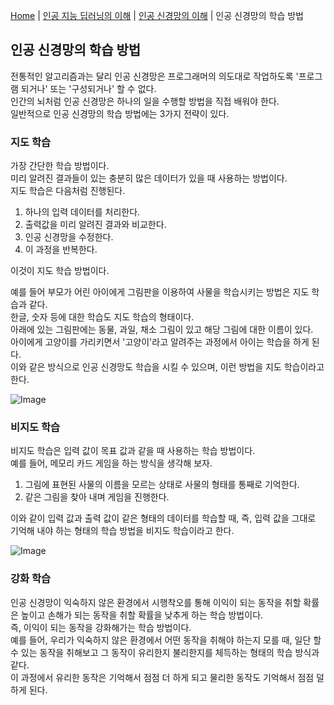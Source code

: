 [Home](./../../../README.md) | [인공 지능 딥러닝의 이해](./../../README.md) | [인공 신경망의 이해](./../README.md) | 인공 신경망의 학습 방법

## 인공 신경망의 학습 방법
전통적인 알고리즘과는 달리 인공 신경망은 프로그래머의 의도대로 작업하도록 '프로그램 되거나' 또는 '구성되거나' 할 수 없다.<br>
인간의 뇌처럼 인공 신경망은 하나의 일을 수행할 방법을 직접 배워야 한다.<br>
일반적으로 인공 신경망의 학습 방법에는 3가지 전략이 있다.

### 지도 학습
가장 간단한 학습 방법이다.<br>
미리 알려진 결과들이 있는 충분히 많은 데이터가 있을 때 사용하는 방법이다.<br>
지도 학습은 다음처럼 진행된다.

1. 하나의 입력 데이터를 처리한다.
2. 출력값을 미리 알려진 결과와 비교한다.
3. 인공 신경망을 수정한다.
4. 이 과정을 반복한다.

이것이 지도 학습 방법이다.

예를 들어 부모가 어린 아이에게 그림판을 이용하여 사물을 학습시키는 방법은 지도 학습과 같다.<br>
한글, 숫자 등에 대한 학습도 지도 학습의 형태이다.<br>
아래에 있는 그림판에는 동물, 과일, 채소 그림이 있고 해당 그림에 대한 이름이 있다.<br>
아이에게 고양이를 가리키면서 '고양이'라고 알려주는 과정에서 아이는 학습을 하게 된다.<br>
이와 같은 방식으로 인공 신경망도 학습을 시킬 수 있으며, 이런 방법을 지도 학습이라고 한다.

![Image](https://github.com/user-attachments/assets/e8e16ff6-f1f5-441c-89c7-d38aecf96979)

### 비지도 학습
비지도 학습은 입력 값이 목표 값과 같을 때 사용하는 학습 방법이다.<br>
예를 들어, 메모리 카드 게임을 하는 방식을 생각해 보자.<br>
1. 그림에 표현된 사물의 이름을 모르는 상태로 사물의 형태를 통째로 기억한다.
2. 같은 그림을 찾아 내며 게임을 진행한다.

이와 같이 입력 값과 출력 값이 같은 형태의 데이터를 학습할 때, 즉, 입력 값을 그대로 기억해 내야 하는 형태의 학습 방법을 비지도 학습이라고 한다.

![Image](https://github.com/user-attachments/assets/214d7266-d334-4028-8426-3701babd0d25)

### 강화 학습
인공 신경망이 익숙하지 않은 환경에서 시행착오를 통해 이익이 되는 동작을 취할 확률은 높이고 손해가 되는 동작을 취할 확률을 낮추게 하는 학습 방법이다.<br>
즉, 이익이 되는 동작을 강화해가는 학습 방법이다.<br>
예를 들어, 우리가 익숙하지 않은 환경에서 어떤 동작을 취해야 하는지 모를 때, 일단 할 수 있는 동작을 취해보고 그 동작이 유리한지 불리한지를 체득하는 형태의 학습 방식과 같다.<br>
이 과정에서 유리한 동작은 기억해서 점점 더 하게 되고 물리한 동작도 기억해서 점점 덜 하게 된다.
